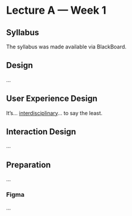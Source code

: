 # Lecture A — Week 1

## Syllabus

The syllabus was made available via BlackBoard.

## Design
…

## User Experience Design

It’s… [interdisciplinary](https://github.com/envisprecisely/disciplines-of-ux)… to say the least.



## Interaction Design
…

## Preparation
…

### Figma
…